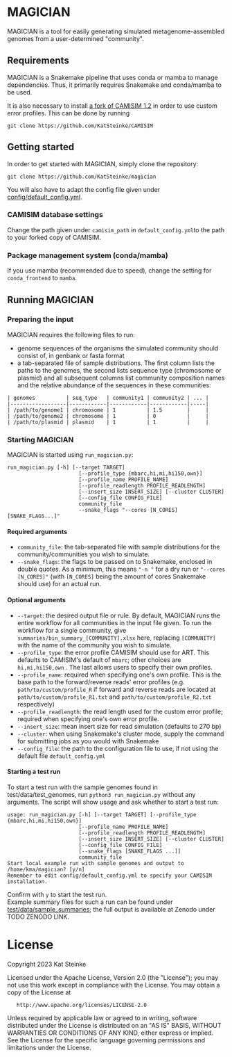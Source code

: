 # MAGICIAN
MAGICIAN is a tool for easily generating simulated metagenome-assembled genomes from a user-determined "community".
## Requirements
MAGICIAN is a Snakemake pipeline that uses conda or mamba to manage dependencies.
Thus, it primarily requires Snakemake and conda/mamba to be used.

It is also necessary to install [a fork of CAMISIM 1.2](https://github.com/KatSteinke/CAMISIM)
in order to use custom error profiles. This can be done by running
```commandline
git clone https://github.com/KatSteinke/CAMISIM
```
## Getting started
In order to get started with MAGICIAN, simply clone the repository:
```commandline
git clone https://github.com/KatSteinke/magician
```

You will also have to adapt the config file given under [config/default_config.yml](config/default_config.yml). 
### CAMISIM database settings
Change the path given under `camisim_path` in `default_config.yml`to the path to your forked copy of CAMISIM.
### Package management system (conda/mamba)
If you use mamba (recommended due to speed), change the setting for `conda_frontend` to `mamba`. 
## Running MAGICIAN
### Preparing the input 
MAGICIAN requires the following files to run:
* genome sequences of the organisms the simulated community should consist of, in genbank or fasta format
* a tab-separated file of sample distributions.
The first column lists the paths to the genomes, the second lists sequence type 
(chromosome or plasmid) and all subsequent columns list community composition names and the relative abundance of the 
sequences in these communities:
```
| genomes          | seq_type   | community1 | community2 | ... |
|------------------|------------|------------|------------|-----|
| /path/to/genome1 | chromosome | 1          | 1.5        |     |
| /path/to/genome2 | chromosome | 1          | 0          |     |
| /path/to/plasmid | plasmid    | 1          | 1          |     |
  ```
### Starting MAGICIAN
MAGICIAN is started using `run_magician.py`:
```
run_magician.py [-h] [--target TARGET]
                       [--profile_type {mbarc,hi,mi,hi150,own}]
                       [--profile_name PROFILE_NAME]
                       [--profile_readlength PROFILE_READLENGTH]
                       [--insert_size INSERT_SIZE] [--cluster CLUSTER]
                       [--config_file CONFIG_FILE]
                       community_file
                       --snake_flags "--cores [N_CORES] [SNAKE_FLAGS...]"

```
#### Required arguments

* `community_file`: the tab-separated file with sample distributions for the community/communities you wish to simulate. 
* `--snake_flags`: the flags to be passed on to Snakemake, enclosed in double quotes. As a minimum, this means `"-n "` 
for a dry run or `"--cores [N_CORES]"` (with `[N_CORES]` being the amount of cores Snakemake should use) for an actual run.
#### Optional arguments
* `--target`: the desired output file or rule. By default, MAGICIAN runs the entire workflow for all communities in the
input file given. To run the workflow for a single
community, give `summaries/bin_summary_[COMMUNITY].xlsx` here, replacing `[COMMUNITY]` with the name of the community
you wish to simulate. 
* `--profile_type`: the error profile CAMISIM should use for ART. This defaults to CAMISIM's default of `mbarc`; other choices
are `hi,mi,hi150,own` . The last allows users to specify their own profiles.
* `--profile_name`: required when specifying one's own profile. This is the base path to the forward/reverse reads' 
error profiles (e.g. `path/to/custom/profile_R` if  forward and reverse reads are located at 
`path/to/custom/profile_R1.txt` and `path/to/custom/profile_R2.txt` respectively)
* `--profile_readlength`: the read length used for the custom error profile; required when specifying one's own 
error profile.
* `--insert_size`: mean insert size for read simulation (defaults to 270 bp)
* `--cluster`: when using Snakemake's cluster mode, supply the command for submitting jobs as you would with Snakemake
* `--config_file`: the path to the configuration file to use, if not using the default file 
`default_config.yml`

#### Starting a test run
To start a test run with the sample genomes found in test/data/test_genomes, run `python3 run_magician.py` without any arguments. The script will show usage and ask whether to start a test run:
```
usage: run_magician.py [-h] [--target TARGET] [--profile_type {mbarc,hi,mi,hi150,own}]
                       [--profile_name PROFILE_NAME]
                       [--profile_readlength PROFILE_READLENGTH]
                       [--insert_size INSERT_SIZE] [--cluster CLUSTER]
                       [--config_file CONFIG_FILE]
                       [--snake_flags [SNAKE_FLAGS ...]]
                       community_file
Start local example run with sample genomes and output to /home/kma/magician? [y/n]
Remember to edit config/default_config.yml to specify your CAMISIM installation.
```
Confirm with `y` to start the test run. \
Example summary files for such a run can be found under [test/data/sample_summaries](test/data/sample_summaries); the full output is available at Zenodo under TODO ZENODO LINK.
# License
Copyright 2023 Kat Steinke

   Licensed under the Apache License, Version 2.0 (the "License");
   you may not use this work except in compliance with the License.
   You may obtain a copy of the License at

       http://www.apache.org/licenses/LICENSE-2.0

   Unless required by applicable law or agreed to in writing, software
   distributed under the License is distributed on an "AS IS" BASIS,
   WITHOUT WARRANTIES OR CONDITIONS OF ANY KIND, either express or implied.
   See the License for the specific language governing permissions and
   limitations under the License.

